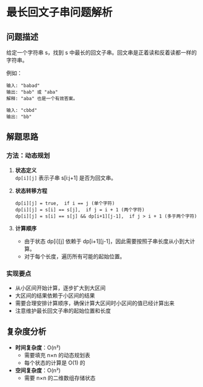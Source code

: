 # 最长回文子串问题解析

## 问题描述
给定一个字符串 s，找到 s 中最长的回文子串。回文串是正着读和反着读都一样的字符串。

例如：
```
输入: "babad"
输出: "bab" 或 "aba"
解释: "aba" 也是一个有效答案。

输入: "cbbd"
输出: "bb"
```

## 解题思路

### 方法：动态规划
1. **状态定义**  
   `dp[i][j]` 表示子串 s[i:j+1] 是否为回文串。

2. **状态转移方程**  
   ```
   dp[i][j] = true,  if i == j (单个字符)
   dp[i][j] = s[i] == s[j],  if j = i + 1 (两个字符)
   dp[i][j] = s[i] == s[j] && dp[i+1][j-1],  if j > i + 1 (多于两个字符)
   ```

3. **计算顺序**  
   - 由于状态 dp[i][j] 依赖于 dp[i+1][j-1]，因此需要按照子串长度从小到大计算。
   - 对于每个长度，遍历所有可能的起始位置。

### 实现要点
- 从小区间开始计算，逐步扩大到大区间
- 大区间的结果依赖于小区间的结果
- 需要合理安排计算顺序，确保计算大区间时小区间的值已经计算出来
- 注意维护最长回文子串的起始位置和长度

## 复杂度分析
- **时间复杂度**：O(n²)
  - 需要填充 n×n 的动态规划表
  - 每个状态的计算是 O(1) 的
- **空间复杂度**：O(n²)
  - 需要 n×n 的二维数组存储状态 